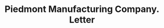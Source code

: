 ---
doi: 10.7916/D85T4XN2
date_other: '1910'
date_other_textual: '1910'
form: correspondence
genre:
- Letters (correspondence)
name:
- Piedmont Manufacturing Company
object_in_context_url: https://biggert.cul.columbia.edu/items/view/ave_biggert_01557
subject_hierarchical_geographic:
- Piedmont, South Carolina, United States
subject_name:
- Piedmont Manufacturing Company
title: Piedmont Manufacturing Company. Letter
sort_title: Piedmont Manufacturing Company. Letter
call_number: ave_biggert_01557
coordinates:
- 34.70416666666667,-82.46138888888889
pid: ave_biggert_01557
identifiers: ave_biggert_01557
thumbnail: https://derivativo-3.library.columbia.edu/iiif/2/ldpd:343924/full/!256,256/0/native.jpg
permalink: "/items/ave_biggert_01557/"
layout: iiif-image-page
---